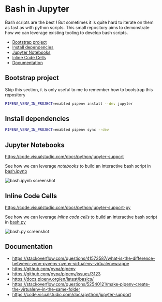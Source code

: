 # Bash in Jupyter

Bash scripts are the best ! But sometimes it is quite hard to iterate on them as
fast as with python scripts. This small repository aims to demonstrate how we
can leverage existing tooling to develop bash scripts.

- [Bootstrap project](#bootstrap-project)
- [Install dependencies](#install-dependencies)
- [Jupyter Notebooks](#jupyter-notebooks)
- [Inline Code Cells](#inline-code-cells)
- [Documentation](#documentation)

## Bootstrap project

Skip this section, it is only useful to me to remember how to bootstrap this
repository

```bash
PIPENV_VENV_IN_PROJECT=enabled pipenv install --dev jupyter
```

## Install dependencies

```bash
PIPENV_VENV_IN_PROJECT=enabled pipenv sync --dev
```

## Jupyter Notebooks

<https://code.visualstudio.com/docs/python/jupyter-support>

See how we can leverage _notebooks_ to build an interactive bash script in
[bash.ipynb](bash.ipynb)

![bash.ipynb screenshot](https://user-images.githubusercontent.com/19719047/80865057-0cb6c680-8c87-11ea-8e0c-bf0877594132.png)

## Inline Code Cells

<https://code.visualstudio.com/docs/python/jupyter-support-py>

See how we can leverage _inline code cells_ to build an interactive bash script
in [bash.py](bash.py)

![bash.py screenshot](https://user-images.githubusercontent.com/19719047/80865059-10e2e400-8c87-11ea-853a-998e799acb7f.png)

## Documentation

- <https://stackoverflow.com/questions/41573587/what-is-the-difference-between-venv-pyvenv-pyenv-virtualenv-virtualenvwrappe>
- <https://github.com/pypa/pipenv>
- <https://github.com/pypa/pipenv/issues/3123>
- <https://docs.pipenv.org/en/latest/basics/>
- <https://stackoverflow.com/questions/52540121/make-pipenv-create-the-virtualenv-in-the-same-folder>
- <https://code.visualstudio.com/docs/python/jupyter-support>
